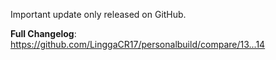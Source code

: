 Important update only released on GitHub.

**Full Changelog**: https://github.com/LinggaCR17/personalbuild/compare/13...14
